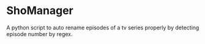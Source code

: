 # ShoManager
A python script to auto rename episodes of a tv series properly by detecting episode number by regex. 
